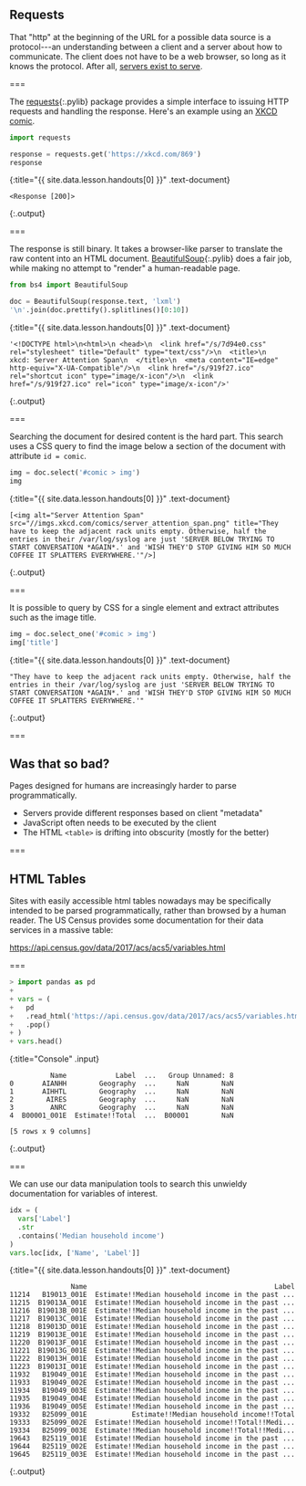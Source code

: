 ---
---

## Requests

That "http" at the beginning of the URL for a possible data source is
a protocol---an understanding between a client and a server about how
to communicate. The client does not have to be a web browser, so long
as it knows the protocol. After all, [servers exist to
serve](https://xkcd.com/869/).

===

The [requests](){:.pylib} package provides a simple interface to
issuing HTTP requests and handling the response. Here's an example
using an [XKCD comic](https://xkcd.com/869/).



~~~python
import requests

response = requests.get('https://xkcd.com/869')
response
~~~
{:title="{{ site.data.lesson.handouts[0] }}" .text-document}


~~~
<Response [200]>
~~~
{:.output}


===

The response is still binary. It takes a browser-like parser to
translate the raw content into an HTML
document. [BeautifulSoup](){:.pylib} does a fair job, while making no
attempt to "render" a human-readable page.



~~~python
from bs4 import BeautifulSoup

doc = BeautifulSoup(response.text, 'lxml')
'\n'.join(doc.prettify().splitlines()[0:10])
~~~
{:title="{{ site.data.lesson.handouts[0] }}" .text-document}


~~~
'<!DOCTYPE html>\n<html>\n <head>\n  <link href="/s/7d94e0.css" rel="stylesheet" title="Default" type="text/css"/>\n  <title>\n   xkcd: Server Attention Span\n  </title>\n  <meta content="IE=edge" http-equiv="X-UA-Compatible"/>\n  <link href="/s/919f27.ico" rel="shortcut icon" type="image/x-icon"/>\n  <link href="/s/919f27.ico" rel="icon" type="image/x-icon"/>'
~~~
{:.output}


===

Searching the document for desired content is the hard part. This search
uses a CSS query to find the image below a section of the document with
attribute `id = comic`.



~~~python
img = doc.select('#comic > img')
img
~~~
{:title="{{ site.data.lesson.handouts[0] }}" .text-document}


~~~
[<img alt="Server Attention Span" src="//imgs.xkcd.com/comics/server_attention_span.png" title="They have to keep the adjacent rack units empty. Otherwise, half the entries in their /var/log/syslog are just 'SERVER BELOW TRYING TO START CONVERSATION *AGAIN*.' and 'WISH THEY'D STOP GIVING HIM SO MUCH COFFEE IT SPLATTERS EVERYWHERE.'"/>]
~~~
{:.output}


===

It is possible to query by CSS for a single element and extract
attributes such as the image title.



~~~python
img = doc.select_one('#comic > img')
img['title']
~~~
{:title="{{ site.data.lesson.handouts[0] }}" .text-document}


~~~
"They have to keep the adjacent rack units empty. Otherwise, half the entries in their /var/log/syslog are just 'SERVER BELOW TRYING TO START CONVERSATION *AGAIN*.' and 'WISH THEY'D STOP GIVING HIM SO MUCH COFFEE IT SPLATTERS EVERYWHERE.'"
~~~
{:.output}


===

## Was that so bad?

Pages designed for humans are increasingly harder to parse programmatically.

- Servers provide different responses based on client "metadata"
- JavaScript often needs to be executed by the client
- The HTML `<table>` is drifting into obscurity (mostly for the better)

===

## HTML Tables

Sites with easily accessible html tables nowadays may be specifically
intended to be parsed programmatically, rather than browsed by a human reader. 
The US Census provides some documentation for their data services in a massive table:

<https://api.census.gov/data/2017/acs/acs5/variables.html>

===



~~~python
> import pandas as pd
+ 
+ vars = (
+   pd
+   .read_html('https://api.census.gov/data/2017/acs/acs5/variables.html')
+   .pop()
+ )
+ vars.head()
~~~
{:title="Console" .input}


~~~
          Name            Label  ...   Group Unnamed: 8
0       AIANHH        Geography  ...     NaN        NaN
1       AIHHTL        Geography  ...     NaN        NaN
2        AIRES        Geography  ...     NaN        NaN
3         ANRC        Geography  ...     NaN        NaN
4  B00001_001E  Estimate!!Total  ...  B00001        NaN

[5 rows x 9 columns]
~~~
{:.output}


===

We can use our data manipulation tools to search this unwieldy
documentation for variables of interest.



~~~python
idx = (
  vars['Label']
  .str
  .contains('Median household income')
)
vars.loc[idx, ['Name', 'Label']]
~~~
{:title="{{ site.data.lesson.handouts[0] }}" .text-document}


~~~
               Name                                              Label
11214   B19013_001E  Estimate!!Median household income in the past ...
11215  B19013A_001E  Estimate!!Median household income in the past ...
11216  B19013B_001E  Estimate!!Median household income in the past ...
11217  B19013C_001E  Estimate!!Median household income in the past ...
11218  B19013D_001E  Estimate!!Median household income in the past ...
11219  B19013E_001E  Estimate!!Median household income in the past ...
11220  B19013F_001E  Estimate!!Median household income in the past ...
11221  B19013G_001E  Estimate!!Median household income in the past ...
11222  B19013H_001E  Estimate!!Median household income in the past ...
11223  B19013I_001E  Estimate!!Median household income in the past ...
11932   B19049_001E  Estimate!!Median household income in the past ...
11933   B19049_002E  Estimate!!Median household income in the past ...
11934   B19049_003E  Estimate!!Median household income in the past ...
11935   B19049_004E  Estimate!!Median household income in the past ...
11936   B19049_005E  Estimate!!Median household income in the past ...
19332   B25099_001E           Estimate!!Median household income!!Total
19333   B25099_002E  Estimate!!Median household income!!Total!!Medi...
19334   B25099_003E  Estimate!!Median household income!!Total!!Medi...
19643   B25119_001E  Estimate!!Median household income in the past ...
19644   B25119_002E  Estimate!!Median household income in the past ...
19645   B25119_003E  Estimate!!Median household income in the past ...
~~~
{:.output}

